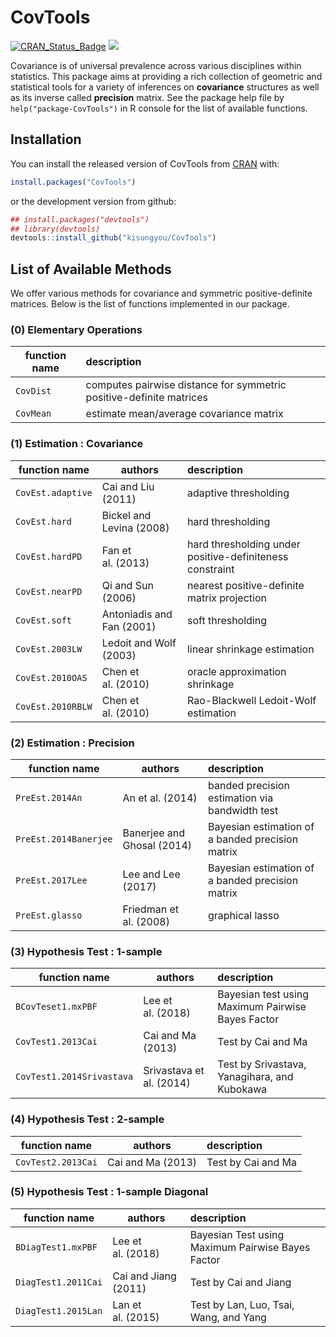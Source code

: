 
<!-- README.md is generated from README.Rmd. Please edit that file -->

# CovTools

<!-- badges: start -->

[![CRAN_Status_Badge](http://www.r-pkg.org/badges/version/CovTools?color=green)](https://cran.r-project.org/package=CovTools)
[![](https://cranlogs.r-pkg.org/badges/CovTools)](https://cran.r-project.org/package=CovTools)
<!-- badges: end -->

Covariance is of universal prevalence across various disciplines within
statistics. This package aims at providing a rich collection of
geometric and statistical tools for a variety of inferences on
**covariance** structures as well as its inverse called **precision**
matrix. See the package help file by `help("package-CovTools")` in R
console for the list of available functions.

## Installation

You can install the released version of CovTools from
[CRAN](https://CRAN.R-project.org) with:

``` r
install.packages("CovTools")
```

or the development version from github:

``` r
## install.packages("devtools")
## library(devtools)
devtools::install_github("kisungyou/CovTools")
```

## List of Available Methods

We offer various methods for covariance and symmetric positive-definite
matrices. Below is the list of functions implemented in our package.

### (0) Elementary Operations

| function name | description                                                         |
|---------------|:--------------------------------------------------------------------|
| `CovDist`     | computes pairwise distance for symmetric positive-definite matrices |
| `CovMean`     | estimate mean/average covariance matrix                             |

### (1) Estimation : Covariance

| function name     | authors                   | description                                              |
|-------------------|---------------------------|:---------------------------------------------------------|
| `CovEst.adaptive` | Cai and Liu (2011)        | adaptive thresholding                                    |
| `CovEst.hard`     | Bickel and Levina (2008)  | hard thresholding                                        |
| `CovEst.hardPD`   | Fan et al. (2013)         | hard thresholding under positive-definiteness constraint |
| `CovEst.nearPD`   | Qi and Sun (2006)         | nearest positive-definite matrix projection              |
| `CovEst.soft`     | Antoniadis and Fan (2001) | soft thresholding                                        |
| `CovEst.2003LW`   | Ledoit and Wolf (2003)    | linear shrinkage estimation                              |
| `CovEst.2010OAS`  | Chen et al. (2010)        | oracle approximation shrinkage                           |
| `CovEst.2010RBLW` | Chen et al. (2010)        | Rao-Blackwell Ledoit-Wolf estimation                     |

### (2) Estimation : Precision

| function name         | authors                    | description                                      |
|-----------------------|----------------------------|:-------------------------------------------------|
| `PreEst.2014An`       | An et al. (2014)           | banded precision estimation via bandwidth test   |
| `PreEst.2014Banerjee` | Banerjee and Ghosal (2014) | Bayesian estimation of a banded precision matrix |
| `PreEst.2017Lee`      | Lee and Lee (2017)         | Bayesian estimation of a banded precision matrix |
| `PreEst.glasso`       | Friedman et al. (2008)     | graphical lasso                                  |

### (3) Hypothesis Test : 1-sample

| function name             | authors                  | description                                       |
|---------------------------|--------------------------|:--------------------------------------------------|
| `BCovTeset1.mxPBF`        | Lee et al. (2018)        | Bayesian test using Maximum Pairwise Bayes Factor |
| `CovTest1.2013Cai`        | Cai and Ma (2013)        | Test by Cai and Ma                                |
| `CovTest1.2014Srivastava` | Srivastava et al. (2014) | Test by Srivastava, Yanagihara, and Kubokawa      |

### (4) Hypothesis Test : 2-sample

| function name      | authors           | description        |
|--------------------|-------------------|:-------------------|
| `CovTest2.2013Cai` | Cai and Ma (2013) | Test by Cai and Ma |

### (5) Hypothesis Test : 1-sample Diagonal

| function name       | authors              | description                                       |
|---------------------|----------------------|:--------------------------------------------------|
| `BDiagTest1.mxPBF`  | Lee et al. (2018)    | Bayesian Test using Maximum Pairwise Bayes Factor |
| `DiagTest1.2011Cai` | Cai and Jiang (2011) | Test by Cai and Jiang                             |
| `DiagTest1.2015Lan` | Lan et al. (2015)    | Test by Lan, Luo, Tsai, Wang, and Yang            |
